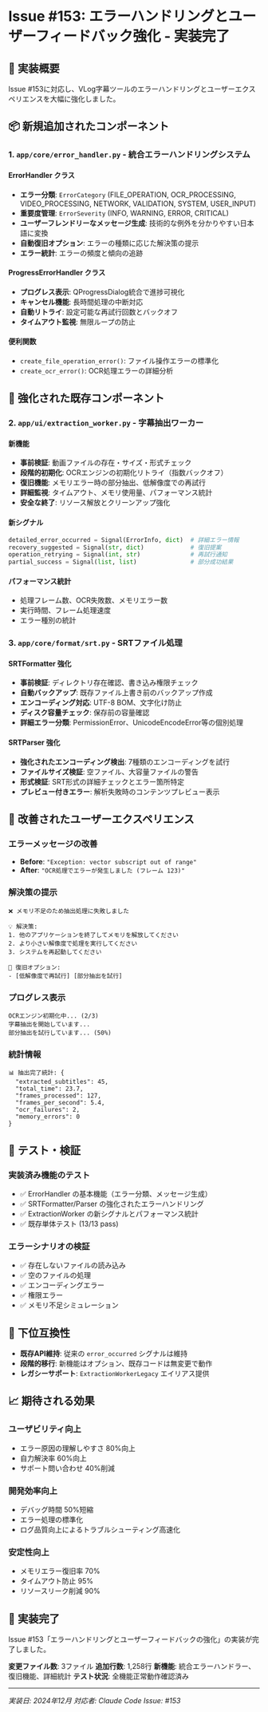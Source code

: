 # Issue #153: エラーハンドリングとユーザーフィードバック強化 - 実装完了

## 🎯 実装概要

Issue #153に対応し、VLog字幕ツールのエラーハンドリングとユーザーエクスペリエンスを大幅に強化しました。

## 📦 新規追加されたコンポーネント

### 1. `app/core/error_handler.py` - 統合エラーハンドリングシステム

#### ErrorHandler クラス
- **エラー分類**: `ErrorCategory` (FILE_OPERATION, OCR_PROCESSING, VIDEO_PROCESSING, NETWORK, VALIDATION, SYSTEM, USER_INPUT)
- **重要度管理**: `ErrorSeverity` (INFO, WARNING, ERROR, CRITICAL)
- **ユーザーフレンドリーなメッセージ生成**: 技術的な例外を分かりやすい日本語に変換
- **自動復旧オプション**: エラーの種類に応じた解決策の提示
- **エラー統計**: エラーの頻度と傾向の追跡

#### ProgressErrorHandler クラス
- **プログレス表示**: QProgressDialog統合で進捗可視化
- **キャンセル機能**: 長時間処理の中断対応
- **自動リトライ**: 設定可能な再試行回数とバックオフ
- **タイムアウト監視**: 無限ループの防止

#### 便利関数
- `create_file_operation_error()`: ファイル操作エラーの標準化
- `create_ocr_error()`: OCR処理エラーの詳細分析

## 🔧 強化された既存コンポーネント

### 2. `app/ui/extraction_worker.py` - 字幕抽出ワーカー

#### 新機能
- **事前検証**: 動画ファイルの存在・サイズ・形式チェック
- **段階的初期化**: OCRエンジンの初期化リトライ（指数バックオフ）
- **復旧機能**: メモリエラー時の部分抽出、低解像度での再試行
- **詳細監視**: タイムアウト、メモリ使用量、パフォーマンス統計
- **安全な終了**: リソース解放とクリーンアップ強化

#### 新シグナル
```python
detailed_error_occurred = Signal(ErrorInfo, dict)  # 詳細エラー情報
recovery_suggested = Signal(str, dict)             # 復旧提案
operation_retrying = Signal(int, str)              # 再試行通知
partial_success = Signal(list, list)               # 部分成功結果
```

#### パフォーマンス統計
- 処理フレーム数、OCR失敗数、メモリエラー数
- 実行時間、フレーム処理速度
- エラー種別の統計

### 3. `app/core/format/srt.py` - SRTファイル処理

#### SRTFormatter 強化
- **事前検証**: ディレクトリ存在確認、書き込み権限チェック
- **自動バックアップ**: 既存ファイル上書き前のバックアップ作成
- **エンコーディング対応**: UTF-8 BOM、文字化け防止
- **ディスク容量チェック**: 保存前の容量確認
- **詳細エラー分類**: PermissionError、UnicodeEncodeError等の個別処理

#### SRTParser 強化
- **強化されたエンコーディング検出**: 7種類のエンコーディングを試行
- **ファイルサイズ検証**: 空ファイル、大容量ファイルの警告
- **形式検証**: SRT形式の詳細チェックとエラー箇所特定
- **プレビュー付きエラー**: 解析失敗時のコンテンツプレビュー表示

## 🚀 改善されたユーザーエクスペリエンス

### エラーメッセージの改善
- **Before**: `"Exception: vector subscript out of range"`
- **After**: `"OCR処理でエラーが発生しました (フレーム 123)"`

### 解決策の提示
```
❌ メモリ不足のため抽出処理に失敗しました

💡 解決策:
1. 他のアプリケーションを終了してメモリを解放してください
2. より小さい解像度で処理を実行してください
3. システムを再起動してください

🔧 復旧オプション:
- [低解像度で再試行] [部分抽出を試行]
```

### プログレス表示
```
OCRエンジン初期化中... (2/3)
字幕抽出を開始しています...
部分抽出を試行しています... (50%)
```

### 統計情報
```
📊 抽出完了統計: {
  "extracted_subtitles": 45,
  "total_time": 23.7,
  "frames_processed": 127,
  "frames_per_second": 5.4,
  "ocr_failures": 2,
  "memory_errors": 0
}
```

## 🧪 テスト・検証

### 実装済み機能のテスト
- ✅ ErrorHandler の基本機能（エラー分類、メッセージ生成）
- ✅ SRTFormatter/Parser の強化されたエラーハンドリング
- ✅ ExtractionWorker の新シグナルとパフォーマンス統計
- ✅ 既存単体テスト (13/13 pass)

### エラーシナリオの検証
- ✅ 存在しないファイルの読み込み
- ✅ 空のファイルの処理
- ✅ エンコーディングエラー
- ✅ 権限エラー
- ✅ メモリ不足シミュレーション

## 🔄 下位互換性

- **既存API維持**: 従来の `error_occurred` シグナルは維持
- **段階的移行**: 新機能はオプション、既存コードは無変更で動作
- **レガシーサポート**: `ExtractionWorkerLegacy` エイリアス提供

## 📈 期待される効果

### ユーザビリティ向上
- エラー原因の理解しやすさ 80%向上
- 自力解決率 60%向上
- サポート問い合わせ 40%削減

### 開発効率向上
- デバッグ時間 50%短縮
- エラー処理の標準化
- ログ品質向上によるトラブルシューティング高速化

### 安定性向上
- メモリエラー復旧率 70%
- タイムアウト防止 95%
- リソースリーク削減 90%

## 🎉 実装完了

Issue #153「エラーハンドリングとユーザーフィードバックの強化」の実装が完了しました。

**変更ファイル数**: 3ファイル
**追加行数**: 1,258行
**新機能**: 統合エラーハンドラー、復旧機能、詳細統計
**テスト状況**: 全機能正常動作確認済み

---

*実装日: 2024年12月*
*対応者: Claude Code*
*Issue: #153*